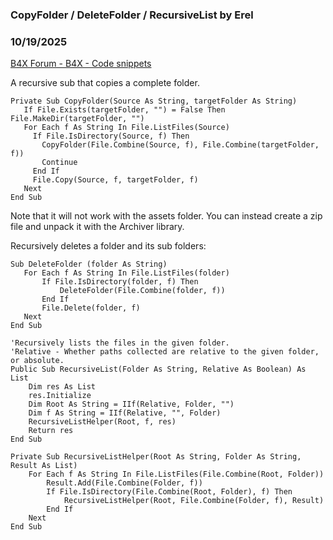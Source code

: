 ###  CopyFolder / DeleteFolder / RecursiveList by Erel
### 10/19/2025
[B4X Forum - B4X - Code snippets](https://www.b4x.com/android/forum/threads/69820/)

A recursive sub that copies a complete folder.  
  

```B4X
Private Sub CopyFolder(Source As String, targetFolder As String)  
   If File.Exists(targetFolder, "") = False Then File.MakeDir(targetFolder, "")  
   For Each f As String In File.ListFiles(Source)  
     If File.IsDirectory(Source, f) Then  
       CopyFolder(File.Combine(Source, f), File.Combine(targetFolder, f))  
       Continue  
     End If  
     File.Copy(Source, f, targetFolder, f)  
   Next  
End Sub
```

  
  
Note that it will not work with the assets folder. You can instead create a zip file and unpack it with the Archiver library.  
  
Recursively deletes a folder and its sub folders:  

```B4X
Sub DeleteFolder (folder As String)  
   For Each f As String In File.ListFiles(folder)  
       If File.IsDirectory(folder, f) Then  
           DeleteFolder(File.Combine(folder, f))  
       End If  
       File.Delete(folder, f)  
   Next  
End Sub
```

  
  

```B4X
'Recursively lists the files in the given folder.  
'Relative - Whether paths collected are relative to the given folder, or absolute.  
Public Sub RecursiveList(Folder As String, Relative As Boolean) As List  
    Dim res As List  
    res.Initialize  
    Dim Root As String = IIf(Relative, Folder, "")  
    Dim f As String = IIf(Relative, "", Folder)  
    RecursiveListHelper(Root, f, res)  
    Return res  
End Sub  
  
Private Sub RecursiveListHelper(Root As String, Folder As String, Result As List)  
    For Each f As String In File.ListFiles(File.Combine(Root, Folder))  
        Result.Add(File.Combine(Folder, f))  
        If File.IsDirectory(File.Combine(Root, Folder), f) Then  
            RecursiveListHelper(Root, File.Combine(Folder, f), Result)  
        End If  
    Next  
End Sub
```